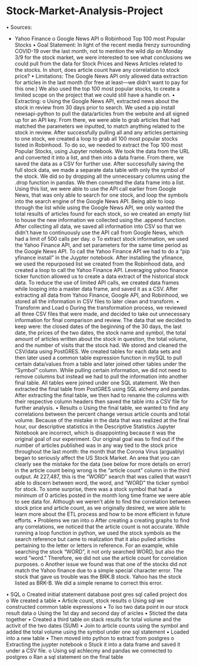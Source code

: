 # Stock-Market-Analysis-Project

•	Sources:
-	Yahoo Finance
o	Google News API
o	Robinhood Top 100 most Popular Stocks
•	Goal Statement: In light of the recent media frenzy surrounding COVID-19 over the last month, not to mention the wild dip on Monday 3/9 for the stock market, we were interested to see what conclusions we could pull from the data for Stock Prices and News Articles related to the stocks.  In short, does article count have any correlation to stock price?
•	Limitations: The Google News API only allowed data extraction for articles in the last month (for free at least—we didn’t want to pay for this one.)  We also used the top 100 most popular stocks, to create a limited scope on the project that we could still have a handle on.
•	Extracting:
o	Using the Google News API, extracted news about the stock in review from 30 days prior to search. We used a pip install newsapi-python to pull the data/articles from the website and all signed up for an API key. From there, we were able to grab articles that had matched the parameters we inputted, to match anything related to the stock in review. After successfully pulling all and any articles pertaining to one stock, we created a loop to grab all 100 most popular stocks listed in Robinhood. To do so, we needed to extract the Top 100 most Popular Stocks, using Jupyter notebook. We took the data from the URL and converted it into a list, and then into a data frame. From there, we saved the data as a CSV for further use. After successfully saving the full stock data, we made a separate data table with only the symbol of the stock. We did so by dropping all the unnecessary columns using the .drop function in pandas. We then converted the data frame into a list. Using this list, we were able to use the API call earlier from Google News, that was only able to search for one stock, and loop the symbols into the search engine of the Google News API. Being able to loop through the list while using the Google News API, we only wanted the total results of articles found for each stock, so we created an empty list to house the new information we collected using the .append function. After collecting all data, we saved all information into CSV so that we didn’t have to continuously use the API call from Google News, which had a limit of 500 calls per day. 
o	To extract stock information, we used the Yahoo Finance API, and set parameters for the same time period as the Google News API. To call the Yahoo Finance API we had to do a “pip yfinance install” in the Juypter notebook. After installing the yfinance, we used the repurposed list we created from the Robinhood data, and created a loop to call the Yahoo Finance API. Leveraging yahoo finance ticker function allowed us to create a data extract of the historical stock data. To reduce the use of limited API calls, we created data frames while looping into a master data frame, and saved it as a CSV.  After extracting all data from Yahoo Finance, Google API, and Robinhood, we stored all the information in CSV files to later clean and transform.
•	Transform and Load
o	During the transformation process, we reviewed all three CSV files that were made, and decided to take out unnecessary information for final comparison and review. The data that we decided to keep were: the closed dates of the beginning of the 30 days, the last date, the prices of the two dates, the stock name and symbol, the total amount of articles written about the stock in question, the total volume, and the number of visits that the stock had. We stored and cleaned the CSV/data using PostGRES. We created tables for each data sets and then later used a common table expression function in mySQL to pull certain data/values from a table and later joined other tables under the “Symbol” column. While pulling certain information, we did not need to remove columns but instead we had to pull the information into another final table. All tables were joined under one SQL statement. We then extracted the final table from PostGRES using SQL alchemy and pandas. After extracting the final table, we then had to rename the columns with their respective column headers then saved the table into a CSV file for further analysis. 
•	Results
o	Using the final table, we wanted to find any correlations between the percent change versus article counts and total volume.  Because of the mistake in the data that was realized at the final hour, our descriptive statistics in the Descriptive Statistics Jupyter Notebook are incorrect, which is disappointing because it was the original goal of our experiment.  Our original goal was to find out if the number of articles published was in any way tied to the stock price throughout the last month: the month that the Corona Virus (arguably) began to seriously affect the US Stock Market.  An area that you can clearly see the mistake for the data  (see below for more details on error) in the article count being wrong is the “article count” column in the third output.  At 227,487, this is the “WORD” search that was called that wasn’t able to discern between word, the word, and “WORD” the ticker symbol for stock.  To some surprise, there was a stock symbol that had a minimum of 0 articles posted in the month long time frame we were able to see data for.  Although we weren’t able to find the correlation between stock price and article count, as we originally desired, we were able to learn more about the ETL process and how to be more efficient in future efforts.
•	Problems we ran into
o	After creating a creating graphs to find any correlations, we noticed that the article count is not accurate. While running a loop function in python, we used the stock symbols as the search reference but came to realization that it also pulled articles pertaining to the letter or letters in reference. For an example, while searching the stock “WORD”, it not only searched WORD, but also the word “word.” Therefore, we did not use the article count for correlation purposes.
o	Another issue we found was that one of the stocks did not match the Yahoo finance due to a simple special character error. The stock that gave us trouble was the BRK.B stock. Yahoo has the stock listed as BRK-B. We did a simple rename to correct this error. 

•	SQL
o Created initial statement database post gres sql called project dos
o	We created a table
•	Article count, stock results
o	Using sql we constructed common table expressions
•	To iso two data point in our stock result data
o	Using the 1st day and second day of aricles
•	Sticted the data together
•	Created a third table on stack results for total volume and the activit of the two dates (SUM)
•	Join to article counts using the symbol and added the total volume using the symbol under one sql statement
•	Loaded into a new table 
•	Then moved into python to extract from postgres
o	Extracting the juypter notebook 
o	Stuck it into a data frame and saved it under a CSV file. 
o	Using sql achlecmy and pandas we connected to postgres
o	Ran a sql statement on the final table
